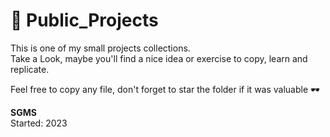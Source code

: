 # 📓 Public_Projects

This is one of my small projects collections. <br>
Take a Look, maybe you'll find a nice idea or exercise to copy, learn and replicate.

Feel free to copy any file, don't forget to star the folder if it was valuable 🕶️

**SGMS** <br>
Started: 2023
